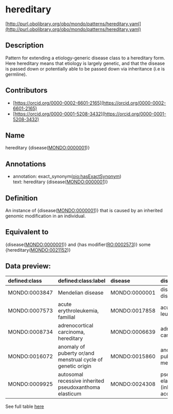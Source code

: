 # hereditary 

[http://purl.obolibrary.org/obo/mondo/patterns/hereditary.yaml](http://purl.obolibrary.org/obo/mondo/patterns/hereditary.yaml)
## Description 


Pattern for extending a etiology-generic disease class to a hereditary form.  Here hereditary means that etiology is largely genetic, and that the disease is passed down or potentially able to be passed down via inheritance (i.e is germline).
## Contributors 
* [https://orcid.org/0000-0002-6601-2165](https://orcid.org/0000-0002-6601-2165) 
* [https://orcid.org/0000-0001-5208-3432](https://orcid.org/0000-0001-5208-3432) 
## Name 

hereditary {disease\([MONDO:0000001](http://purl.obolibrary.org/obo/MONDO_0000001)\)}

## Annotations 

* annotation: exact_synonym\([oio:hasExactSynonym](http://purl.obolibrary.org/obo/oio_hasExactSynonym)\)  
text: hereditary {disease\([MONDO:0000001](http://purl.obolibrary.org/obo/MONDO_0000001)\)}

## Definition 

An instance of {disease\([MONDO:0000001](http://purl.obolibrary.org/obo/MONDO_0000001)\)} that is caused by an inherited genomic modification in an individual.

## Equivalent to 

{disease\([MONDO:0000001](http://purl.obolibrary.org/obo/MONDO_0000001)\)} and {has modifier\([RO:0002573](http://purl.obolibrary.org/obo/RO_0002573)\)} some {hereditary\([MONDO:0021152](http://purl.obolibrary.org/obo/MONDO_0021152)\)}

## Data preview: 
| defined:class                                | defined:class:label                                         | disease                                      | disease:label                                    |
|:---------------------------------------------|:------------------------------------------------------------|:---------------------------------------------|:-------------------------------------------------|
| MONDO:0003847 | Mendelian disease                                           | MONDO:0000001 | disease or disorder                              |
| MONDO:0007573 | acute erythroleukemia, familial                             | MONDO:0017858 | acute erythroid leukemia                         |
| MONDO:0008734 | adrenocortical carcinoma, hereditary                        | MONDO:0006639 | adrenal cortex carcinoma                         |
| MONDO:0016072 | anomaly of puberty or/and menstrual cycle of genetic origin | MONDO:0015860 | anomaly of puberty or/and menstrual cycle        |
| MONDO:0009925 | autosomal recessive inherited pseudoxanthoma elasticum      | MONDO:0024308 | pseudoxanthoma elasticum (inherited or acquired) |

See full table [here](https://github.com/monarch-initiative/mondo/blob/master/src/patterns/data/matches/hereditary.tsv) 
